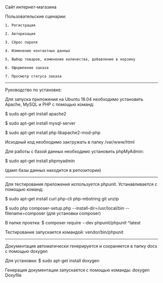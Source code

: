 Сайт интернет-магазина

Пользовательские сценарии:

	1. Регистрация

	2. Авторизация

	3. Сброс пароля

	4. Изменение контактных данных

	5. Выбор товаров, изменение количества, добавление в корзину

	6. Оформление заказа

	7. Просмотр статуса заказа


***

Руководство по установке:

Для запуска приложения на Ubuntu 18.04 необходимо установить Apache, MySQL и PHP с помощью команд:

$ sudo apt-get install apache2

$ sudo apt-get install mysql-server

$ sudo apt-get install php libapache2-mod-php

Исходный код необходимо закгружать в папку /var/www/html

Для работы с базой данных необходимо установить phpMyAdmin:

$ sudo apt-get install phpmyadmin 

(дамп базы данных находится в репозитории)

***

Для тестирования приложения используется phpunit. Устанавливается с помощью команд:

$ sudo apt-get install curl php-cli php-mbstring git unzip

$ sudo php composer-setup.php --install-dir=/usr/local/bin --filename=composer (для установки composer)

В папке проетка: $ composer require --dev phpunit/phpunit ^latest

Тестирование запускается командой: vendor/bin/phpunit

***

Документация автоматически генерируется и сохраняется в папку docs с помощью doxygen

Для установки: $ sudo apt-get install doxygen

Генерация документации запускается с помощью команды: doxygen Doxyfile
